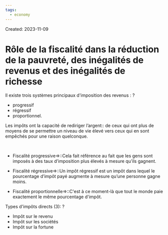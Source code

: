 ```yaml
---
tags:
  - economy
---
```

Created: 2023-11-09

# Rôle de la fiscalité dans la réduction de la pauvreté, des inégalités de revenus et des inégalités de richesse

Il existe trois systèmes principaux d'imposition des revenus :
?
- progressif
- régressif
- proportionnel.
<!--SR:!2023-11-10,1,230-->

Les impôts ont la capacité de rediriger l’argent:: de ceux qui ont plus de moyens de se permettre un niveau de vie élevé vers ceux qui en sont empêchés pour une raison quelconque.
<!--SR:!2023-11-10,1,230-->
 
- Fiscalité progressive=>::Cela fait référence au fait que les gens sont imposés à des taux d’imposition plus élevés à mesure qu’ils gagnent.
<!--SR:!2023-11-10,1,230-->
- Fiscalité régressive=>::Un impôt régressif est un impôt dans lequel le pourcentage d’impôt payé augmente à mesure qu’une personne gagne moins.
<!--SR:!2023-11-10,1,230-->
- Fiscalité proportionnelle=>::C'est à ce moment-là que tout le monde paie exactement le même pourcentage d'impôt.
<!--SR:!2023-11-10,1,230-->


Types d'impôts directs (3):
?
- Impôt sur le revenu
- Impôt sur les sociétés
- Impôt sur la fortune
<!--SR:!2023-11-10,1,230-->
